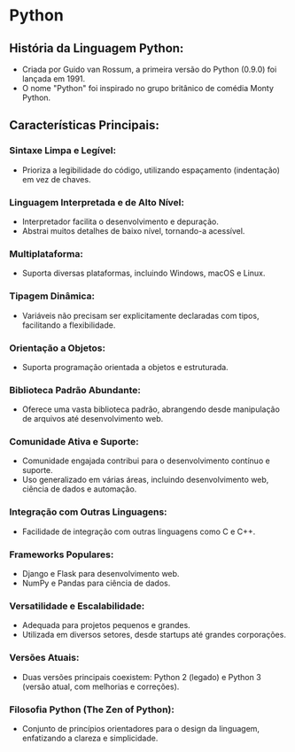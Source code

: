 # Python

## História da Linguagem Python:

- Criada por Guido van Rossum, a primeira versão do Python (0.9.0) foi lançada em 1991.
- O nome "Python" foi inspirado no grupo britânico de comédia Monty Python.


## Características Principais:

### Sintaxe Limpa e Legível:
- Prioriza a legibilidade do código, utilizando espaçamento (indentação) em vez de chaves.

### Linguagem Interpretada e de Alto Nível:
- Interpretador facilita o desenvolvimento e depuração.
- Abstrai muitos detalhes de baixo nível, tornando-a acessível.

### Multiplataforma:
- Suporta diversas plataformas, incluindo Windows, macOS e Linux.

### Tipagem Dinâmica:
- Variáveis não precisam ser explicitamente declaradas com tipos, facilitando a flexibilidade.

### Orientação a Objetos:
- Suporta programação orientada a objetos e estruturada.

### Biblioteca Padrão Abundante:
- Oferece uma vasta biblioteca padrão, abrangendo desde manipulação de arquivos até desenvolvimento web.

### Comunidade Ativa e Suporte:
- Comunidade engajada contribui para o desenvolvimento contínuo e suporte.
- Uso generalizado em várias áreas, incluindo desenvolvimento web, ciência de dados e automação.

### Integração com Outras Linguagens:
- Facilidade de integração com outras linguagens como C e C++.

### Frameworks Populares:
- Django e Flask para desenvolvimento web.
- NumPy e Pandas para ciência de dados.

### Versatilidade e Escalabilidade:
- Adequada para projetos pequenos e grandes.
- Utilizada em diversos setores, desde startups até grandes corporações.

### Versões Atuais:
- Duas versões principais coexistem: Python 2 (legado) e Python 3 (versão atual, com melhorias e correções).

### Filosofia Python (The Zen of Python):
- Conjunto de princípios orientadores para o design da linguagem, enfatizando a clareza e simplicidade.